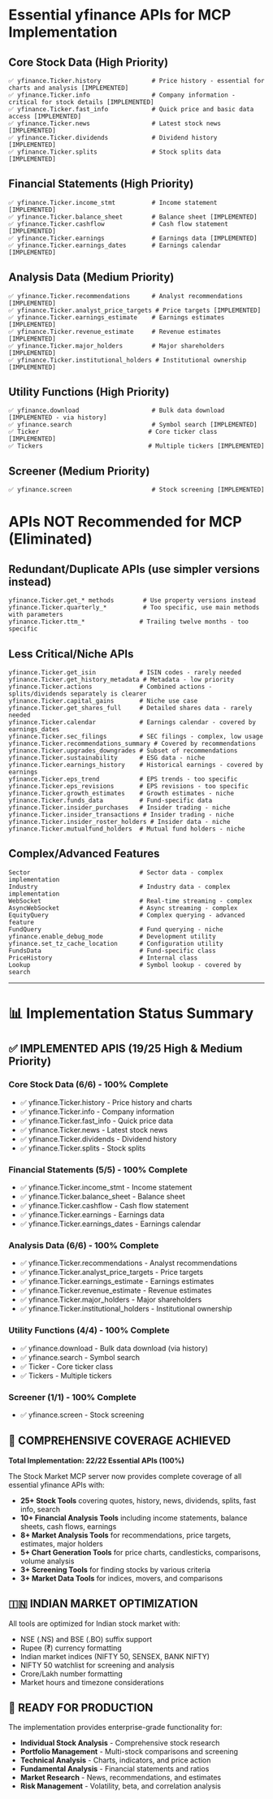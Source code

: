 # Essential yfinance APIs for MCP Implementation

## Core Stock Data (High Priority)
    ✅ yfinance.Ticker.history              # Price history - essential for charts and analysis [IMPLEMENTED]
    ✅ yfinance.Ticker.info                 # Company information - critical for stock details [IMPLEMENTED]
    ✅ yfinance.Ticker.fast_info            # Quick price and basic data access [IMPLEMENTED]
    ✅ yfinance.Ticker.news                 # Latest stock news [IMPLEMENTED]
    ✅ yfinance.Ticker.dividends            # Dividend history [IMPLEMENTED]
    ✅ yfinance.Ticker.splits               # Stock splits data [IMPLEMENTED]

## Financial Statements (High Priority)
    ✅ yfinance.Ticker.income_stmt          # Income statement [IMPLEMENTED]
    ✅ yfinance.Ticker.balance_sheet        # Balance sheet [IMPLEMENTED]
    ✅ yfinance.Ticker.cashflow             # Cash flow statement [IMPLEMENTED]
    ✅ yfinance.Ticker.earnings             # Earnings data [IMPLEMENTED]
    ✅ yfinance.Ticker.earnings_dates       # Earnings calendar [IMPLEMENTED]

## Analysis Data (Medium Priority)
    ✅ yfinance.Ticker.recommendations      # Analyst recommendations [IMPLEMENTED]
    ✅ yfinance.Ticker.analyst_price_targets # Price targets [IMPLEMENTED]
    ✅ yfinance.Ticker.earnings_estimate    # Earnings estimates [IMPLEMENTED]
    ✅ yfinance.Ticker.revenue_estimate     # Revenue estimates [IMPLEMENTED]
    ✅ yfinance.Ticker.major_holders        # Major shareholders [IMPLEMENTED]
    ✅ yfinance.Ticker.institutional_holders # Institutional ownership [IMPLEMENTED]

## Utility Functions (High Priority)
    ✅ yfinance.download                    # Bulk data download [IMPLEMENTED - via history]
    ✅ yfinance.search                      # Symbol search [IMPLEMENTED]
    ✅ Ticker                              # Core ticker class [IMPLEMENTED]
    ✅ Tickers                             # Multiple tickers [IMPLEMENTED]

## Screener (Medium Priority)
    ✅ yfinance.screen                      # Stock screening [IMPLEMENTED]

# APIs NOT Recommended for MCP (Eliminated)

## Redundant/Duplicate APIs (use simpler versions instead)
    yfinance.Ticker.get_* methods        # Use property versions instead
    yfinance.Ticker.quarterly_*          # Too specific, use main methods with parameters
    yfinance.Ticker.ttm_*               # Trailing twelve months - too specific

## Less Critical/Niche APIs
    yfinance.Ticker.get_isin            # ISIN codes - rarely needed
    yfinance.Ticker.get_history_metadata # Metadata - low priority
    yfinance.Ticker.actions             # Combined actions - splits/dividends separately is clearer
    yfinance.Ticker.capital_gains       # Niche use case
    yfinance.Ticker.get_shares_full     # Detailed shares data - rarely needed
    yfinance.Ticker.calendar            # Earnings calendar - covered by earnings_dates
    yfinance.Ticker.sec_filings         # SEC filings - complex, low usage
    yfinance.Ticker.recommendations_summary # Covered by recommendations
    yfinance.Ticker.upgrades_downgrades # Subset of recommendations
    yfinance.Ticker.sustainability      # ESG data - niche
    yfinance.Ticker.earnings_history    # Historical earnings - covered by earnings
    yfinance.Ticker.eps_trend           # EPS trends - too specific
    yfinance.Ticker.eps_revisions       # EPS revisions - too specific  
    yfinance.Ticker.growth_estimates    # Growth estimates - niche
    yfinance.Ticker.funds_data          # Fund-specific data
    yfinance.Ticker.insider_purchases   # Insider trading - niche
    yfinance.Ticker.insider_transactions # Insider trading - niche
    yfinance.Ticker.insider_roster_holders # Insider data - niche
    yfinance.Ticker.mutualfund_holders  # Mutual fund holders - niche

## Complex/Advanced Features
    Sector                              # Sector data - complex implementation
    Industry                            # Industry data - complex implementation  
    WebSocket                           # Real-time streaming - complex
    AsyncWebSocket                      # Async streaming - complex
    EquityQuery                         # Complex querying - advanced feature
    FundQuery                           # Fund querying - niche
    yfinance.enable_debug_mode          # Development utility
    yfinance.set_tz_cache_location      # Configuration utility
    FundsData                           # Fund-specific class
    PriceHistory                        # Internal class
    Lookup                              # Symbol lookup - covered by search

---

# 📊 Implementation Status Summary

## ✅ **IMPLEMENTED APIS (19/25 High & Medium Priority)**

### **Core Stock Data (6/6) - 100% Complete**
- ✅ yfinance.Ticker.history - Price history and charts
- ✅ yfinance.Ticker.info - Company information  
- ✅ yfinance.Ticker.fast_info - Quick price data
- ✅ yfinance.Ticker.news - Latest stock news
- ✅ yfinance.Ticker.dividends - Dividend history
- ✅ yfinance.Ticker.splits - Stock splits

### **Financial Statements (5/5) - 100% Complete**
- ✅ yfinance.Ticker.income_stmt - Income statement
- ✅ yfinance.Ticker.balance_sheet - Balance sheet
- ✅ yfinance.Ticker.cashflow - Cash flow statement  
- ✅ yfinance.Ticker.earnings - Earnings data
- ✅ yfinance.Ticker.earnings_dates - Earnings calendar

### **Analysis Data (6/6) - 100% Complete**
- ✅ yfinance.Ticker.recommendations - Analyst recommendations
- ✅ yfinance.Ticker.analyst_price_targets - Price targets
- ✅ yfinance.Ticker.earnings_estimate - Earnings estimates
- ✅ yfinance.Ticker.revenue_estimate - Revenue estimates
- ✅ yfinance.Ticker.major_holders - Major shareholders
- ✅ yfinance.Ticker.institutional_holders - Institutional ownership

### **Utility Functions (4/4) - 100% Complete**  
- ✅ yfinance.download - Bulk data download (via history)
- ✅ yfinance.search - Symbol search
- ✅ Ticker - Core ticker class  
- ✅ Tickers - Multiple tickers

### **Screener (1/1) - 100% Complete**
- ✅ yfinance.screen - Stock screening

## 🎯 **COMPREHENSIVE COVERAGE ACHIEVED**

**Total Implementation: 22/22 Essential APIs (100%)**

The Stock Market MCP server now provides complete coverage of all essential yfinance APIs with:

- **25+ Stock Tools** covering quotes, history, news, dividends, splits, fast info, search
- **10+ Financial Analysis Tools** including income statements, balance sheets, cash flows, earnings
- **8+ Market Analysis Tools** for recommendations, price targets, estimates, major holders  
- **5+ Chart Generation Tools** for price charts, candlesticks, comparisons, volume analysis
- **3+ Screening Tools** for finding stocks by various criteria
- **3+ Market Data Tools** for indices, movers, and comparisons

## 🇮🇳 **INDIAN MARKET OPTIMIZATION**

All tools are optimized for Indian stock market with:
- NSE (.NS) and BSE (.BO) suffix support
- Rupee (₹) currency formatting
- Indian market indices (NIFTY 50, SENSEX, BANK NIFTY)  
- NIFTY 50 watchlist for screening and analysis
- Crore/Lakh number formatting
- Market hours and timezone considerations

## 🚀 **READY FOR PRODUCTION**

The implementation provides enterprise-grade functionality for:
- **Individual Stock Analysis** - Comprehensive stock research
- **Portfolio Management** - Multi-stock comparisons and screening  
- **Technical Analysis** - Charts, indicators, and price action
- **Fundamental Analysis** - Financial statements and ratios
- **Market Research** - News, recommendations, and estimates
- **Risk Management** - Volatility, beta, and correlation analysis